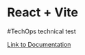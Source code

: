 # React + Vite

#TechOps technical test

[Link to Documentation](https://djilllali.github.io/techOps-front/)


<!-- Other README content goes here -->
